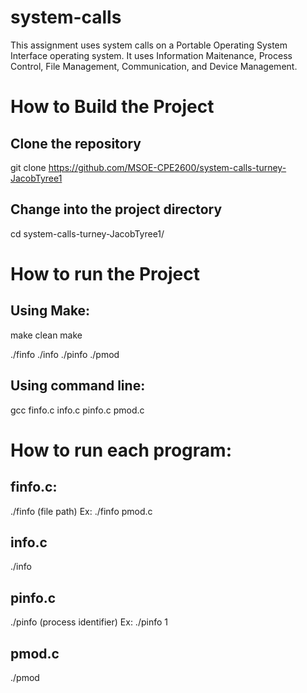 # system-calls
This assignment uses system calls on a Portable Operating System Interface operating system. It uses Information Maitenance, Process Control, File Management, Communication, and Device Management. 

# How to Build the Project

## Clone the repository
git clone https://github.com/MSOE-CPE2600/system-calls-turney-JacobTyree1

## Change into the project directory
cd system-calls-turney-JacobTyree1/

# How to run the Project

## Using Make: 
make clean
make

./finfo
./info
./pinfo
./pmod

## Using command line: 
gcc finfo.c info.c pinfo.c pmod.c

# How to run each program: 

## finfo.c: 
./finfo (file path)
Ex: ./finfo pmod.c

## info.c
./info 

## pinfo.c
./pinfo (process identifier)
Ex: ./pinfo 1

## pmod.c
./pmod